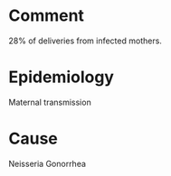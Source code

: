 # Comment

28% of deliveries from infected mothers.

# Epidemiology

Maternal transmission

# Cause

Neisseria Gonorrhea
